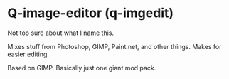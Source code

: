 # Q-image-editor (q-imgedit)

Not too sure about what I name this.

Mixes stuff from Photoshop, GIMP, Paint.net, and other things.
Makes for easier editing.

Based on GIMP.
Basically just one giant mod pack.
